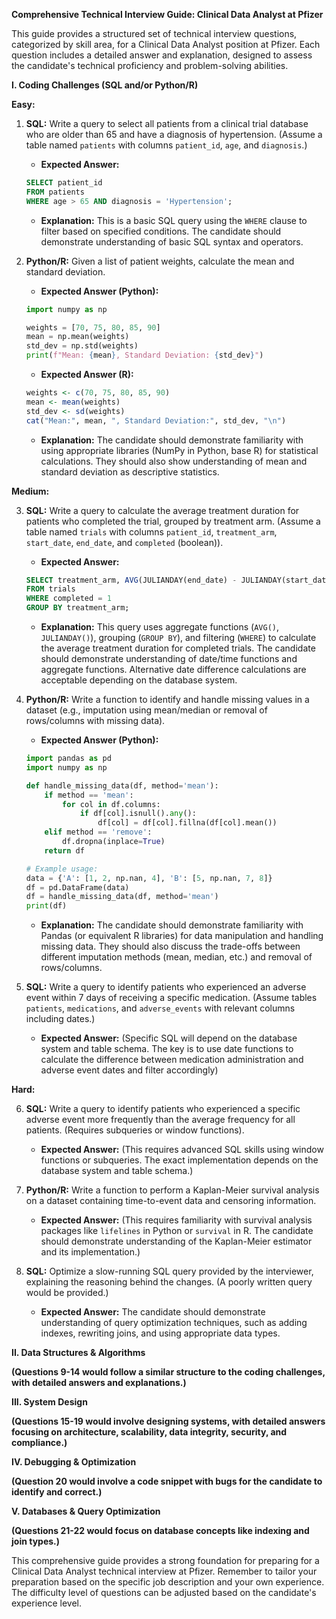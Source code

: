 **Comprehensive Technical Interview Guide: Clinical Data Analyst at Pfizer**

This guide provides a structured set of technical interview questions, categorized by skill area, for a Clinical Data Analyst position at Pfizer.  Each question includes a detailed answer and explanation, designed to assess the candidate's technical proficiency and problem-solving abilities.

**I. Coding Challenges (SQL and/or Python/R)**

**Easy:**

1. **SQL:** Write a query to select all patients from a clinical trial database who are older than 65 and have a diagnosis of hypertension. (Assume a table named `patients` with columns `patient_id`, `age`, and `diagnosis`.)

    * **Expected Answer:**
    ```sql
    SELECT patient_id
    FROM patients
    WHERE age > 65 AND diagnosis = 'Hypertension';
    ```
    * **Explanation:** This is a basic SQL query using the `WHERE` clause to filter based on specified conditions.  The candidate should demonstrate understanding of basic SQL syntax and operators.

2. **Python/R:** Given a list of patient weights, calculate the mean and standard deviation.

    * **Expected Answer (Python):**
    ```python
    import numpy as np

    weights = [70, 75, 80, 85, 90]
    mean = np.mean(weights)
    std_dev = np.std(weights)
    print(f"Mean: {mean}, Standard Deviation: {std_dev}")
    ```
    * **Expected Answer (R):**
    ```R
    weights <- c(70, 75, 80, 85, 90)
    mean <- mean(weights)
    std_dev <- sd(weights)
    cat("Mean:", mean, ", Standard Deviation:", std_dev, "\n")
    ```
    * **Explanation:** The candidate should demonstrate familiarity with using appropriate libraries (NumPy in Python, base R) for statistical calculations.  They should also show understanding of mean and standard deviation as descriptive statistics.


**Medium:**

3. **SQL:** Write a query to calculate the average treatment duration for patients who completed the trial, grouped by treatment arm. (Assume a table named `trials` with columns `patient_id`, `treatment_arm`, `start_date`, `end_date`, and `completed` (boolean)).

    * **Expected Answer:**
    ```sql
    SELECT treatment_arm, AVG(JULIANDAY(end_date) - JULIANDAY(start_date)) AS avg_duration
    FROM trials
    WHERE completed = 1
    GROUP BY treatment_arm;
    ```
    * **Explanation:** This query uses aggregate functions (`AVG()`, `JULIANDAY()`), grouping (`GROUP BY`), and filtering (`WHERE`) to calculate the average treatment duration for completed trials.  The candidate should demonstrate understanding of date/time functions and aggregate functions.  Alternative date difference calculations are acceptable depending on the database system.

4. **Python/R:** Write a function to identify and handle missing values in a dataset (e.g., imputation using mean/median or removal of rows/columns with missing data).

    * **Expected Answer (Python):**
    ```python
    import pandas as pd
    import numpy as np

    def handle_missing_data(df, method='mean'):
        if method == 'mean':
            for col in df.columns:
                if df[col].isnull().any():
                    df[col] = df[col].fillna(df[col].mean())
        elif method == 'remove':
            df.dropna(inplace=True)
        return df

    # Example usage:
    data = {'A': [1, 2, np.nan, 4], 'B': [5, np.nan, 7, 8]}
    df = pd.DataFrame(data)
    df = handle_missing_data(df, method='mean')
    print(df)
    ```
    * **Explanation:** The candidate should demonstrate familiarity with Pandas (or equivalent R libraries) for data manipulation and handling missing data.  They should also discuss the trade-offs between different imputation methods (mean, median, etc.) and removal of rows/columns.

5. **SQL:** Write a query to identify patients who experienced an adverse event within 7 days of receiving a specific medication. (Assume tables `patients`, `medications`, and `adverse_events` with relevant columns including dates.)

    * **Expected Answer:**  (Specific SQL will depend on the database system and table schema.  The key is to use date functions to calculate the difference between medication administration and adverse event dates and filter accordingly)


**Hard:**

6. **SQL:** Write a query to identify patients who experienced a specific adverse event more frequently than the average frequency for all patients. (Requires subqueries or window functions).

    * **Expected Answer:** (This requires advanced SQL skills using window functions or subqueries.  The exact implementation depends on the database system and table schema.)

7. **Python/R:** Write a function to perform a Kaplan-Meier survival analysis on a dataset containing time-to-event data and censoring information.

    * **Expected Answer:** (This requires familiarity with survival analysis packages like `lifelines` in Python or `survival` in R.  The candidate should demonstrate understanding of the Kaplan-Meier estimator and its implementation.)

8. **SQL:** Optimize a slow-running SQL query provided by the interviewer, explaining the reasoning behind the changes. (A poorly written query would be provided.)

    * **Expected Answer:** The candidate should demonstrate understanding of query optimization techniques, such as adding indexes, rewriting joins, and using appropriate data types.


**II. Data Structures & Algorithms**

**(Questions 9-14 would follow a similar structure to the coding challenges, with detailed answers and explanations.)**


**III. System Design**

**(Questions 15-19 would involve designing systems, with detailed answers focusing on architecture, scalability, data integrity, security, and compliance.)**


**IV. Debugging & Optimization**

**(Question 20 would involve a code snippet with bugs for the candidate to identify and correct.)**


**V. Databases & Query Optimization**

**(Questions 21-22 would focus on database concepts like indexing and join types.)**


This comprehensive guide provides a strong foundation for preparing for a Clinical Data Analyst technical interview at Pfizer.  Remember to tailor your preparation based on the specific job description and your own experience.  The difficulty level of questions can be adjusted based on the candidate's experience level.
